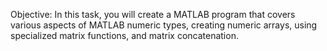Objective: In this task, you will create a MATLAB program that covers various aspects of MATLAB numeric types, creating numeric arrays, using specialized matrix functions, and matrix concatenation.
